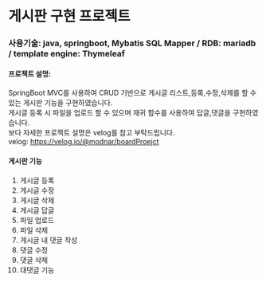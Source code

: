 # 게시판 구현 프로젝트
### 사용기술: java, springboot, Mybatis SQL Mapper / RDB: mariadb / template engine: Thymeleaf
#### 프로젝트 설명:   
SpringBoot MVC를 사용하여 CRUD 기반으로 게시글 리스트,등록,수정,삭제를 할 수 있는 게시판 기능을 구현하였습니다.   
게시글 등록 시 파일을 업로드 할 수 있으며 재귀 함수를 사용하여 답글,댓글을 구현하였습니다.   
보다 자세한 프로젝트 설명은 velog를 참고 부탁드립니다.   
velog: https://velog.io/@modnar/boardProejct
#### 게시판 기능
1. 게시글 등록
2. 게시글 수정
3. 게시글 삭제
4. 게시글 답글
5. 파일 업로드
6. 파일 삭제
7. 게시글 내 댓글 작성
8. 댓글 수정
9. 댓글 삭제
10. 대댓글 기능
